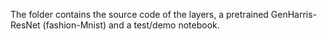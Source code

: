 The folder contains the source code of the layers, a pretrained GenHarris-ResNet (fashion-Mnist) and a test/demo notebook.
